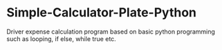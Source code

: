 # Simple-Calculator-Plate-Python
Driver expense calculation program based on basic python programming such as looping, if else, while true etc.
